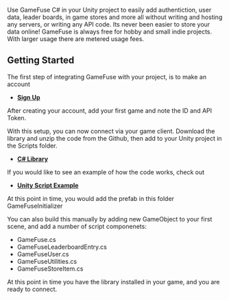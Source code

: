 Use GameFuse C# in your Unity project to easily add authentiction, user data, leader boards, in game stores and more all without writing and hosting any servers, or writing any API code. Its never been easier to store your data online! GameFuse is always free for hobby and small indie projects. With larger usage there are metered usage fees.

## Getting Started

The first step of integrating GameFuse with your project, is to make an account

- **[Sign Up](https://gamefuse.co/users/sign_up)**

After creating your account, add your first game and note the ID and API Token.

With this setup, you can now connect via your game client. Download the library and unzip the code from the Github, then add to your Unity project in the Scripts folder.

- **[C# Library](https://github.com/game-fuse/game-fuse-cs)**

If you would like to see an example of how the code works, check out

- **[Unity Script Example](https://github.com/game-fuse/game-fuse-unity-example)**

At this point in time, you would add the prefab in this folder GameFuseInitializer

You can also build this manually by adding new GameObject to your first scene, and add a number of script componenets:

- GameFuse.cs
- GameFuseLeaderboardEntry.cs
- GameFuseUser.cs
- GameFuseUtilities.cs
- GameFuseStoreItem.cs

At this point in time you have the library installed in your game, and you are ready to connect.